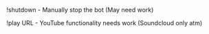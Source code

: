 !shutdown - Manually stop the bot (May need work)

!play URL - YouTube functionality needs work (Soundcloud only atm)

